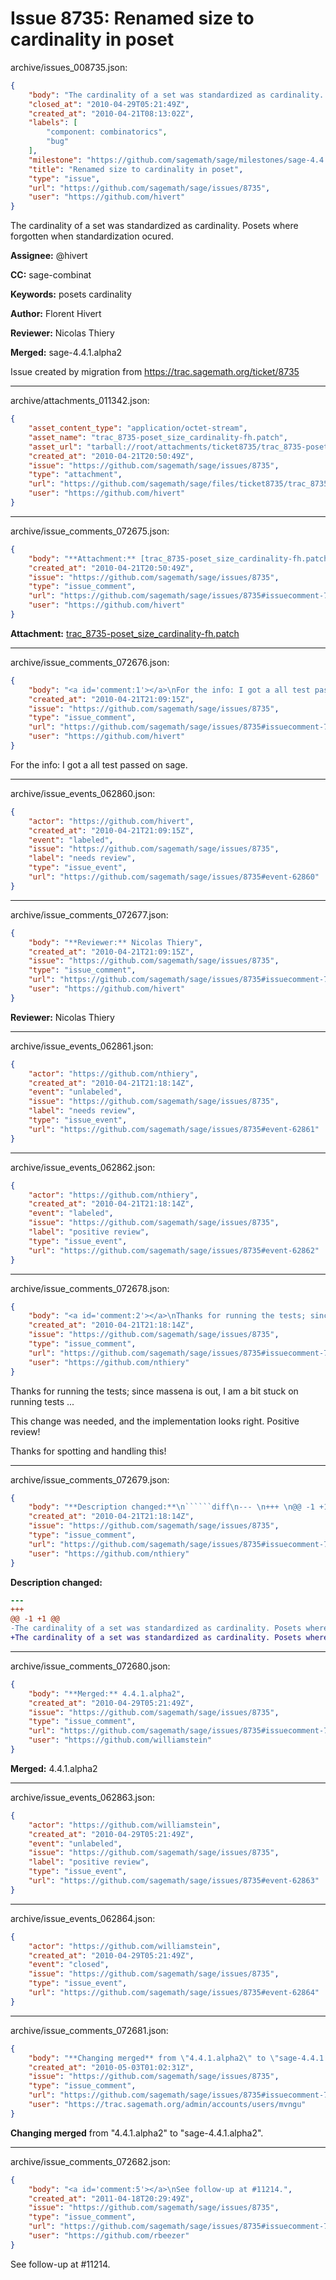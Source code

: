 # Issue 8735: Renamed size to cardinality in poset

archive/issues_008735.json:
```json
{
    "body": "The cardinality of a set was standardized as cardinality. Posets where forgotten when standardization ocured. \n\n**Assignee:** @hivert\n\n**CC:**  sage-combinat\n\n**Keywords:** posets cardinality\n\n**Author:** Florent Hivert\n\n**Reviewer:** Nicolas Thiery\n\n**Merged:** sage-4.4.1.alpha2\n\nIssue created by migration from https://trac.sagemath.org/ticket/8735\n\n",
    "closed_at": "2010-04-29T05:21:49Z",
    "created_at": "2010-04-21T08:13:02Z",
    "labels": [
        "component: combinatorics",
        "bug"
    ],
    "milestone": "https://github.com/sagemath/sage/milestones/sage-4.4.1",
    "title": "Renamed size to cardinality in poset",
    "type": "issue",
    "url": "https://github.com/sagemath/sage/issues/8735",
    "user": "https://github.com/hivert"
}
```
The cardinality of a set was standardized as cardinality. Posets where forgotten when standardization ocured. 

**Assignee:** @hivert

**CC:**  sage-combinat

**Keywords:** posets cardinality

**Author:** Florent Hivert

**Reviewer:** Nicolas Thiery

**Merged:** sage-4.4.1.alpha2

Issue created by migration from https://trac.sagemath.org/ticket/8735





---

archive/attachments_011342.json:
```json
{
    "asset_content_type": "application/octet-stream",
    "asset_name": "trac_8735-poset_size_cardinality-fh.patch",
    "asset_url": "tarball://root/attachments/ticket8735/trac_8735-poset_size_cardinality-fh.patch",
    "created_at": "2010-04-21T20:50:49Z",
    "issue": "https://github.com/sagemath/sage/issues/8735",
    "type": "attachment",
    "url": "https://github.com/sagemath/sage/files/ticket8735/trac_8735-poset_size_cardinality-fh.patch",
    "user": "https://github.com/hivert"
}
```



---

archive/issue_comments_072675.json:
```json
{
    "body": "**Attachment:** [trac_8735-poset_size_cardinality-fh.patch](https://github.com/sagemath/sage/files/ticket8735/trac_8735-poset_size_cardinality-fh.patch)",
    "created_at": "2010-04-21T20:50:49Z",
    "issue": "https://github.com/sagemath/sage/issues/8735",
    "type": "issue_comment",
    "url": "https://github.com/sagemath/sage/issues/8735#issuecomment-72675",
    "user": "https://github.com/hivert"
}
```

**Attachment:** [trac_8735-poset_size_cardinality-fh.patch](https://github.com/sagemath/sage/files/ticket8735/trac_8735-poset_size_cardinality-fh.patch)



---

archive/issue_comments_072676.json:
```json
{
    "body": "<a id='comment:1'></a>\nFor the info: I got a all test passed on sage.",
    "created_at": "2010-04-21T21:09:15Z",
    "issue": "https://github.com/sagemath/sage/issues/8735",
    "type": "issue_comment",
    "url": "https://github.com/sagemath/sage/issues/8735#issuecomment-72676",
    "user": "https://github.com/hivert"
}
```

<a id='comment:1'></a>
For the info: I got a all test passed on sage.



---

archive/issue_events_062860.json:
```json
{
    "actor": "https://github.com/hivert",
    "created_at": "2010-04-21T21:09:15Z",
    "event": "labeled",
    "issue": "https://github.com/sagemath/sage/issues/8735",
    "label": "needs review",
    "type": "issue_event",
    "url": "https://github.com/sagemath/sage/issues/8735#event-62860"
}
```



---

archive/issue_comments_072677.json:
```json
{
    "body": "**Reviewer:** Nicolas Thiery",
    "created_at": "2010-04-21T21:09:15Z",
    "issue": "https://github.com/sagemath/sage/issues/8735",
    "type": "issue_comment",
    "url": "https://github.com/sagemath/sage/issues/8735#issuecomment-72677",
    "user": "https://github.com/hivert"
}
```

**Reviewer:** Nicolas Thiery



---

archive/issue_events_062861.json:
```json
{
    "actor": "https://github.com/nthiery",
    "created_at": "2010-04-21T21:18:14Z",
    "event": "unlabeled",
    "issue": "https://github.com/sagemath/sage/issues/8735",
    "label": "needs review",
    "type": "issue_event",
    "url": "https://github.com/sagemath/sage/issues/8735#event-62861"
}
```



---

archive/issue_events_062862.json:
```json
{
    "actor": "https://github.com/nthiery",
    "created_at": "2010-04-21T21:18:14Z",
    "event": "labeled",
    "issue": "https://github.com/sagemath/sage/issues/8735",
    "label": "positive review",
    "type": "issue_event",
    "url": "https://github.com/sagemath/sage/issues/8735#event-62862"
}
```



---

archive/issue_comments_072678.json:
```json
{
    "body": "<a id='comment:2'></a>\nThanks for running the tests; since massena is out, I am a bit stuck on running tests ...\n\nThis change was needed, and the implementation looks right. Positive review!\n\nThanks for spotting and handling this!",
    "created_at": "2010-04-21T21:18:14Z",
    "issue": "https://github.com/sagemath/sage/issues/8735",
    "type": "issue_comment",
    "url": "https://github.com/sagemath/sage/issues/8735#issuecomment-72678",
    "user": "https://github.com/nthiery"
}
```

<a id='comment:2'></a>
Thanks for running the tests; since massena is out, I am a bit stuck on running tests ...

This change was needed, and the implementation looks right. Positive review!

Thanks for spotting and handling this!



---

archive/issue_comments_072679.json:
```json
{
    "body": "**Description changed:**\n``````diff\n--- \n+++ \n@@ -1 +1 @@\n-The cardinality of a set was standardized as cardinality. Posets where forgotten when standardization occured. \n+The cardinality of a set was standardized as cardinality. Posets where forgotten when standardization ocured. \n``````\n",
    "created_at": "2010-04-21T21:18:14Z",
    "issue": "https://github.com/sagemath/sage/issues/8735",
    "type": "issue_comment",
    "url": "https://github.com/sagemath/sage/issues/8735#issuecomment-72679",
    "user": "https://github.com/nthiery"
}
```

**Description changed:**
``````diff
--- 
+++ 
@@ -1 +1 @@
-The cardinality of a set was standardized as cardinality. Posets where forgotten when standardization occured. 
+The cardinality of a set was standardized as cardinality. Posets where forgotten when standardization ocured. 
``````




---

archive/issue_comments_072680.json:
```json
{
    "body": "**Merged:** 4.4.1.alpha2",
    "created_at": "2010-04-29T05:21:49Z",
    "issue": "https://github.com/sagemath/sage/issues/8735",
    "type": "issue_comment",
    "url": "https://github.com/sagemath/sage/issues/8735#issuecomment-72680",
    "user": "https://github.com/williamstein"
}
```

**Merged:** 4.4.1.alpha2



---

archive/issue_events_062863.json:
```json
{
    "actor": "https://github.com/williamstein",
    "created_at": "2010-04-29T05:21:49Z",
    "event": "unlabeled",
    "issue": "https://github.com/sagemath/sage/issues/8735",
    "label": "positive review",
    "type": "issue_event",
    "url": "https://github.com/sagemath/sage/issues/8735#event-62863"
}
```



---

archive/issue_events_062864.json:
```json
{
    "actor": "https://github.com/williamstein",
    "created_at": "2010-04-29T05:21:49Z",
    "event": "closed",
    "issue": "https://github.com/sagemath/sage/issues/8735",
    "type": "issue_event",
    "url": "https://github.com/sagemath/sage/issues/8735#event-62864"
}
```



---

archive/issue_comments_072681.json:
```json
{
    "body": "**Changing merged** from \"4.4.1.alpha2\" to \"sage-4.4.1.alpha2\".",
    "created_at": "2010-05-03T01:02:31Z",
    "issue": "https://github.com/sagemath/sage/issues/8735",
    "type": "issue_comment",
    "url": "https://github.com/sagemath/sage/issues/8735#issuecomment-72681",
    "user": "https://trac.sagemath.org/admin/accounts/users/mvngu"
}
```

**Changing merged** from "4.4.1.alpha2" to "sage-4.4.1.alpha2".



---

archive/issue_comments_072682.json:
```json
{
    "body": "<a id='comment:5'></a>\nSee follow-up at #11214.",
    "created_at": "2011-04-18T20:29:49Z",
    "issue": "https://github.com/sagemath/sage/issues/8735",
    "type": "issue_comment",
    "url": "https://github.com/sagemath/sage/issues/8735#issuecomment-72682",
    "user": "https://github.com/rbeezer"
}
```

<a id='comment:5'></a>
See follow-up at #11214.
